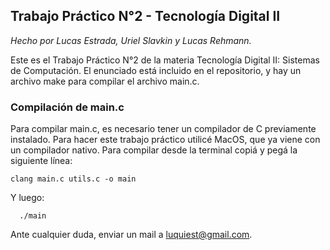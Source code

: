 ## Trabajo Práctico N°2 - Tecnología Digital II
_Hecho por Lucas Estrada, Uriel Slavkin y Lucas Rehmann._

Este es el Trabajo Práctico N°2 de la materia Tecnología Digital II: Sistemas de Computación. El enunciado está incluido en el repositorio, y hay un archivo make para compilar el archivo main.c.

### Compilación de main.c
Para compilar main.c, es necesario tener un compilador de C previamente instalado. Para hacer este trabajo práctico utilicé MacOS, que ya viene con un compilador nativo. Para compilar desde la terminal copiá y pegá la siguiente línea:
```
clang main.c utils.c -o main
```
Y luego:
```
  ./main
```
Ante cualquier duda, enviar un mail a luquiest@gmail.com.
